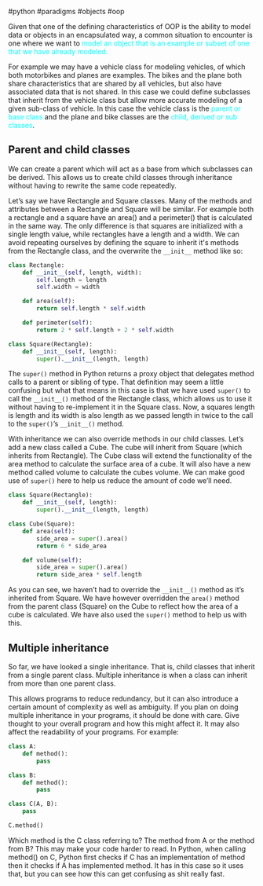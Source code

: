 #python #paradigms #objects #oop 

Given that one of the defining characteristics of OOP is the ability to model data or objects in an encapsulated way, a common situation to encounter is one where we want to <span style="color: cyan;">model an object that is an example or subset of one that we have already modeled.</span>

For example we may have a vehicle class for modeling vehicles, of which both motorbikes and planes are examples. The bikes and the plane both share characteristics that are shared by all vehicles, but also have associated data that is not shared. In this case we could define subclasses that inherit from the vehicle class but allow more accurate modeling of a given sub-class of vehicle. In this case the vehicle class is the <span style="color: cyan;">parent or base class</span> and the plane and bike classes are the <span style="color: cyan;">child, derived or sub classes</span>.

## Parent and child classes
We can create a parent which will act as a base from which subclasses can be derived. This allows us to create child classes through inheritance without having to rewrite the same code repeatedly.

Let’s say we have Rectangle and Square classes. Many of the methods and attributes between a Rectangle and Square will be similar. For example both a rectangle and a square have an area() and a perimeter() that is calculated in the same way. The only difference is that squares are initialized with a single length value, while rectangles have a length and a width. We can avoid repeating ourselves by defining the square to inherit it's methods from the Rectangle class, and the overwrite the `__init__` method like so:
```python
class Rectangle:
	def __init__(self, length, width):
		self.length = length
		self.width = width

	def area(self):
		return self.length * self.width

	def perimeter(self):
		return 2 * self.length + 2 * self.width

class Square(Rectangle):
	def __init__(self, length):
		super().__init__(length, length)
```
The `super()` method in Python returns a proxy object that delegates method calls to a parent or sibling of type. That definition may seem a little confusing but what that means in this case is that we have used `super()` to call the `__init__()` method of the Rectangle class, which allows us to use it without having to re-implement it in the Square class. Now, a squares length is length and its width is also length as we passed length in twice to the call to the `super()`’s `__init__()` method.

With inheritance we can also override methods in our child classes. Let’s add a new class called a Cube. The cube will inherit from Square (which inherits from Rectangle). The Cube class will
extend the functionality of the area method to calculate the surface area of a cube. It will also have a new method called volume to calculate the cubes volume. We can make good use of
`super()` here to help us reduce the amount of code we’ll need.
```python
class Square(Rectangle):
	def __init__(self, length):
		super().__init__(length, length)

class Cube(Square):
	def area(self):
		side_area = super().area()
		return 6 * side_area

	def volume(self):
		side_area = super().area()
		return side_area * self.length
```
As you can see, we haven’t had to override the `__init__()` method as it’s inherited from Square. We have however overridden the `area()` method from the parent class (Square) on the Cube to reflect how the area of a cube is calculated. We have also used the `super()` method to help us with this.

## Multiple inheritance
So far, we have looked a single inheritance. That is, child classes that inherit from a single parent class. Multiple inheritance is when a class can inherit from more than one parent class. 

This allows programs to reduce redundancy, but it can also introduce a certain amount of complexity as well as ambiguity. If you plan on doing multiple inheritance in your programs, it should be done with care. Give thought to your overall program and how this might affect it. It may also affect the readability of your programs. For example:
```python
class A:
	def method():
		pass

class B:
	def method():
		pass

class C(A, B):
	pass

C.method()
```
Which method is the C class referring to? The method from A or the method from B? This may make your code harder to read. In Python, when calling method() on C, Python first checks if C has an implementation of method then it checks if A has implemented method. It has in this case so it uses that, but you can see how this can get confusing as shit really fast.